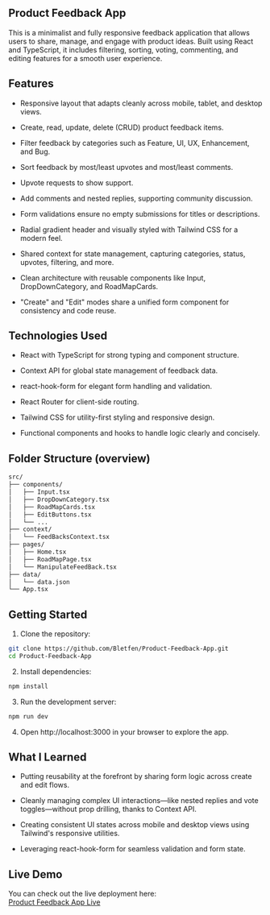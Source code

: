 ## Product Feedback App

This is a minimalist and fully responsive feedback application that allows users to share, manage, and engage with product ideas. Built using React and TypeScript, it includes filtering, sorting, voting, commenting, and editing features for a smooth user experience.

## Features

- Responsive layout that adapts cleanly across mobile, tablet, and desktop views.

- Create, read, update, delete (CRUD) product feedback items.

- Filter feedback by categories such as Feature, UI, UX, Enhancement, and Bug.

- Sort feedback by most/least upvotes and most/least comments.

- Upvote requests to show support.

- Add comments and nested replies, supporting community discussion.

- Form validations ensure no empty submissions for titles or descriptions.

- Radial gradient header and visually styled with Tailwind CSS for a modern feel.

- Shared context for state management, capturing categories, status, upvotes, filtering, and more.

- Clean architecture with reusable components like Input, DropDownCategory, and RoadMapCards.

- "Create" and "Edit" modes share a unified form component for consistency and code reuse.

## Technologies Used

- React with TypeScript for strong typing and component structure.

- Context API for global state management of feedback data.

- react-hook-form for elegant form handling and validation.

- React Router for client-side routing.

- Tailwind CSS for utility-first styling and responsive design.

- Functional components and hooks to handle logic clearly and concisely.

## Folder Structure (overview)

```bash
src/
├── components/
│   ├── Input.tsx
│   ├── DropDownCategory.tsx
│   ├── RoadMapCards.tsx
│   ├── EditButtons.tsx
│   └── ...
├── context/
│   └── FeedBacksContext.tsx
├── pages/
│   ├── Home.tsx
│   ├── RoadMapPage.tsx
│   └── ManipulateFeedBack.tsx
├── data/
│   └── data.json
└── App.tsx
```

## Getting Started

1. Clone the repository:

```bash
git clone https://github.com/Bletfen/Product-Feedback-App.git
cd Product-Feedback-App
```

2. Install dependencies:

```bash
npm install
```

3. Run the development server:

```bash
npm run dev
```

4. Open http://localhost:3000 in your browser to explore the app.

## What I Learned

- Putting reusability at the forefront by sharing form logic across create and edit flows.

- Cleanly managing complex UI interactions—like nested replies and vote toggles—without prop drilling, thanks to Context API.

- Creating consistent UI states across mobile and desktop views using Tailwind's responsive utilities.

- Leveraging react-hook-form for seamless validation and form state.

## Live Demo

You can check out the live deployment here:  
[Product Feedback App Live](https://product-feedback-app-dusky.vercel.app/)
